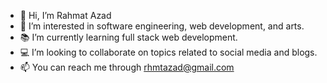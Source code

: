 - 👋 Hi, I’m Rahmat Azad
- 🧠 I’m interested in software engineering, web development, and arts.
- 📚 I’m currently learning full stack web development.
- 💻 I’m looking to collaborate on topics related to social media and blogs.
- 📫 You can reach me through rhmtazad@gmail.com

